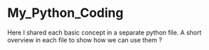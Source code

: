 # My_Python_Coding
Here I shared each basic concept in a separate python file. A short overview in each file to show how we can use them ?
